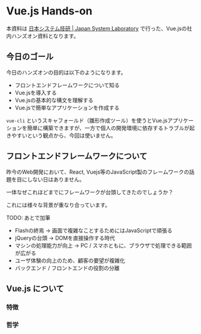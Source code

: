 # Vue.js Hands-on

本資料は [日本システム技研 \| Japan System Laboratory](https://jsl.co.jp/) で行った、Vue.jsの社内ハンズオン資料となります。

## 今日のゴール

今日のハンズオンの目的は以下のようになります。

- フロントエンドフレームワークについて知る
- Vue.jsを導入する
- Vue.jsの基本的な構文を理解する
- Vue.jsで簡単なアプリケーションを作成する

`vue-cli` というスキャフォールド（雛形作成ツール）を使うとVue.jsアプリケーションを簡単に構築できますが、一方で個人の開発環境に依存するトラブルが起きやすいという観点から、今回は使いません。

## フロントエンドフレームワークについて

昨今のWeb開発において、React, Vuejs等のJavaScript製のフレームワークの話題を目にしない日はありません。

一体なぜこれほどまでにフレームワークが台頭してきたのでしょうか？

これには様々な背景が重なり合っています。

TODO: あとで加筆

- Flashの終焉 -> 画面で複雑なことするためにはJavaScriptで頑張る
- jQueryの台頭 -> DOMを直接操作する時代
- マシンの処理能力が向上 -> PC / スマホともに、ブラウザで処理できる範囲が広がる
- ユーザ体験の向上のため、顧客の要望が複雑化
- バックエンド / フロントエンドの役割の分離

## Vue.js について

### 特徴

### 哲学

